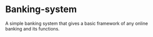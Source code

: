 # Banking-system
A simple banking system that gives a basic framework of any online banking and its functions.
